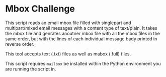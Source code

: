 # Mbox Challenge

This script reads an email mbox file filled with singlepart
and multipart/mixed email messages with a content  type of 
text/plain. It takes the mbox file and genrates anoutner mbox
file with all the mbox files in the same order, but with the
lines of each individual message bady printed in reverse order.

This tool accepts text (.txt) files as well as mabox (.full) files. 

This script requires `mailbox` be installed within the  Python
environment you are running the script in.
